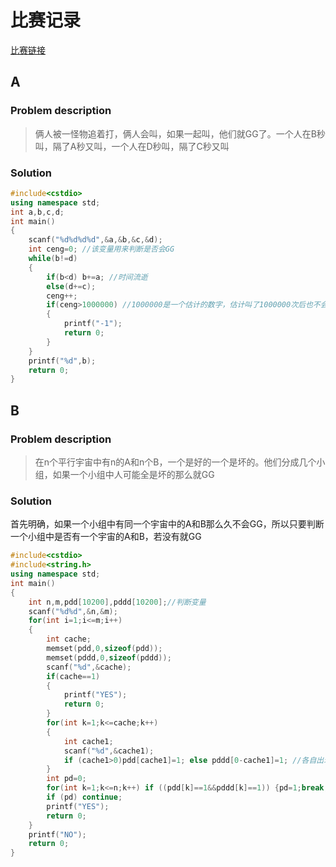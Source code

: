 # 比赛记录

[比赛链接](https://www.codeforces.com)
## A
### Problem description
> 俩人被一怪物追着打，俩人会叫，如果一起叫，他们就GG了。一个人在B秒叫，隔了A秒又叫，一个人在D秒叫，隔了C秒又叫
### Solution
```cpp
#include<cstdio>
using namespace std;
int a,b,c,d;
int main()
{
	scanf("%d%d%d%d",&a,&b,&c,&d);
	int ceng=0; //该变量用来判断是否会GG
	while(b!=d)
	{
		if(b<d) b+=a; //时间流逝
		else(d+=c);
		ceng++;
		if(ceng>1000000) //1000000是一个估计的数字，估计叫了1000000次后也不会被弄死了
		{
			printf("-1");
			return 0;
		}
	}
	printf("%d",b);
	return 0;
}
```
## B
### Problem description
> 在n个平行宇宙中有n的A和n个B，一个是好的一个是坏的。他们分成几个小组，如果一个小组中人可能全是坏的那么就GG
### Solution
首先明确，如果一个小组中有同一个宇宙中的A和B那么久不会GG，所以只要判断一个小组中是否有一个宇宙的A和B，若没有就GG
```cpp
#include<cstdio>
#include<string.h>
using namespace std;
int main()
{
	int n,m,pdd[10200],pddd[10200];//判断变量
	scanf("%d%d",&n,&m);
	for(int i=1;i<=m;i++)
	{
		int cache;
		memset(pdd,0,sizeof(pdd));
		memset(pddd,0,sizeof(pddd));
		scanf("%d",&cache);
		if(cache==1)
		{
			printf("YES");
			return 0;
		}
		for(int k=1;k<=cache;k++)
		{
			int cache1;
			scanf("%d",&cache1);
			if (cache1>0)pdd[cache1]=1; else pddd[0-cache1]=1; //各自出现
		}
		int pd=0;
		for(int k=1;k<=n;k++) if ((pdd[k]==1&&pddd[k]==1)) {pd=1;break;} //同时出现则下一条语句重新来，不然输出YES然后结束程序
		if (pd) continue;
		printf("YES");
		return 0;
	}
	printf("NO");
	return 0;
}
```
